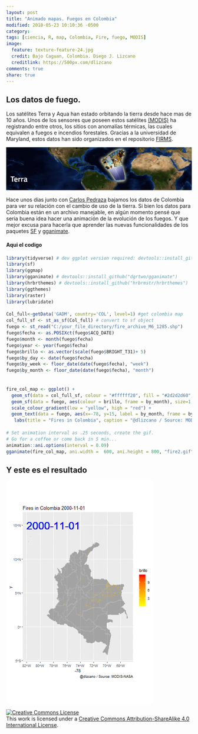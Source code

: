 ```yaml
---
layout: post
title: "Animado mapas. Fuegos en Colombia"
modified: 2018-05-23 10:10:36 -0500
category:
tags: [ciencia, R, map, Colombia, Fire, fuego, MODIS]
image:
  feature: texture-feature-24.jpg
  credit: Bajo Caguan, Colombia. Diego J. Lizcano
  creditlink: https://500px.com/dlizcano
comments: true
share: true
---
```


## Los datos de fuego.

Los satélites Terra y Aqua han estado orbitando la tierra desde hace mas de 10 años. Unos de los sensores que poseen estos satélites [(MODIS)](https://modis.gsfc.nasa.gov/about/) ha registrando entre otros, los sitios con anomalías térmicas, las cuales equivalen a fuegos e incendios forestales. Gracias a la universidad de Maryland, estos datos han sido organizados en el repositorio [FIRMS](https://firms.modaps.eosdis.nasa.gov/download/).


![Terra](/images/firemap/terra.JPG)  


Hace unos días junto con [Carlos Pedraza](https://twitter.com/qpedraza) bajamos los datos de Colombia para ver su relación con el cambio de uso de la tierra. Si bien los datos para Colombia están en un archivo manejable, en algún momento pensé que seria buena idea hacer una animación de la evolución de los fuegos. Y que mejor excusa para hacerla que aprender las nuevas funcionalidades de los paquetes [SF](https://cran.r-project.org/web/packages/sf/vignettes/sf1.html) y [gganimate](https://github.com/dgrtwo/gganimate).

#### Aqui el codigo

```r
library(tidyverse) # dev ggplot version required: devtools::install_github("hadley/ggplot2")
library(sf)
library(ggmap)
library(gganimate) # devtools::install_github("dgrtwo/gganimate")
library(hrbrthemes) # devtools::install_github("hrbrmstr/hrbrthemes")
library(ggthemes)
library(raster)
library(lubridate)

Col_full<-getData('GADM', country='COL', level=1) #get colombia map
col_full_sf <- st_as_sf(Col_full) # convert to sf object
fuego <- st_read("C:/your_file_directory/fire_archive_M6_1285.shp")
fuego$fecha <- as.POSIXct(fuego$ACQ_DATE)
fuego$month <- month(fuego$fecha)
fuego$year <- year(fuego$fecha)
fuego$brillo <- as.vector(scale(fuego$BRIGHT_T31)+ 5)
fuego$by_day <- date(fuego$fecha)
fuego$by_week <- floor_date(date(fuego$fecha), "week")
fuego$by_month <- floor_date(date(fuego$fecha), "month")


fire_col_map <- ggplot() +
  geom_sf(data = col_full_sf, colour = "#ffffff20", fill = "#2d2d2d60", size = .1) +
  geom_sf(data = fuego, aes(colour = brillo, frame = by_month), size=1, alpha = .1) +
  scale_colour_gradient(low = "yellow", high = "red") +
  geom_text(data = fuego, aes(x=-78, y=15, label = by_month, frame = by_month), colour = "blue", size = 10) +
   labs(title = "Fires in Colombia", caption = "@dlizcano / Source: MODIS-NASA") # +

# Set animation interval as .25 seconds, create the gif.
# Go for a coffee or come back in 5 min...
animation::ani.options(interval = 0.09)
gganimate(fire_col_map, ani.width =  600, ani.height = 800, "fire2.gif", title_frame = TRUE)  #mp4 is avalable

```   

## Y este es el resultado

![Terra](/images/firemap/fire2.gif)  



<p>
<a rel="license" href="http://creativecommons.org/licenses/by-sa/4.0/"><img alt="Creative Commons License" style="border-width:0" src="http://i.creativecommons.org/l/by-sa/4.0/88x31.png" /></a><br />This work is licensed under a <a rel="license" href="http://creativecommons.org/licenses/by-sa/4.0/">Creative Commons Attribution-ShareAlike 4.0 International License</a>.
</p>
